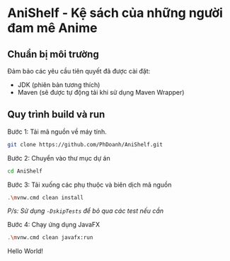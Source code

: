 # AniShelf - Kệ sách của những người đam mê Anime

## Chuẩn bị môi trường

Đảm bảo các yêu cầu tiên quyết đã được cài đặt:
- JDK (phiên bản tương thích)
- Maven (sẽ được tự động tải khi sử dụng Maven Wrapper)

## Quy trình build và run

Bước 1: Tải mã nguồn về máy tính.
```bash
git clone https://github.com/PhDoanh/AniShelf.git
```

Bước 2: Chuyển vào thư mục dự án
```bash
cd AniShelf
```

Bước 3: Tải xuống các phụ thuộc và biên dịch mã nguồn
```bash
.\mvnw.cmd clean install
```

*P/s: Sử dụng `-DskipTests` để bỏ qua các test nếu cần*

Bước 4: Chạy ứng dụng JavaFX
```bash
.\mvnw.cmd clean javafx:run
```

Hello World!
